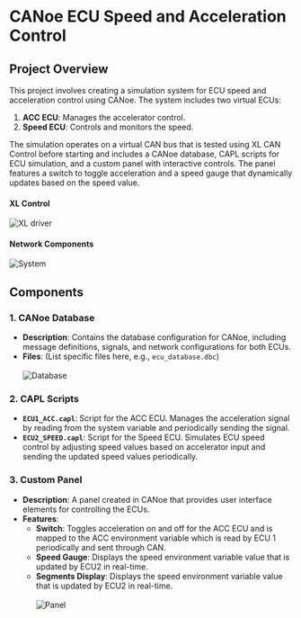 # CANoe ECU Speed and Acceleration Control

## Project Overview

This project involves creating a simulation system for ECU speed and acceleration control using CANoe. The system includes two virtual ECUs:
1. **ACC ECU**: Manages the accelerator control.
2. **Speed ECU**: Controls and monitors the speed.

The simulation operates on a virtual CAN bus that is tested using XL CAN Control before starting and includes a CANoe database, CAPL scripts for ECU simulation, and a custom panel with interactive controls. The panel features a switch to toggle acceleration and a speed gauge that dynamically updates based on the speed value.
#### XL Control 
![XL driver](https://github.com/user-attachments/assets/d3224578-af63-4d3a-90ff-1589a2035a1c)
#### Network Components
![System](https://github.com/user-attachments/assets/fec755ae-9f4a-442f-9862-955be9f2b47c)

## Components

### 1. CANoe Database

- **Description**: Contains the database configuration for CANoe, including message definitions, signals, and network configurations for both ECUs.
- **Files**: (List specific files here, e.g., `ecu_database.dbc`)
<br></br>
![Database](https://github.com/user-attachments/assets/77e3a8eb-69ef-4236-a60b-0a71050588b3)

### 2. CAPL Scripts
- **`ECU1_ACC.capl`**: Script for the ACC ECU. Manages the acceleration signal by reading from the system variable and periodically sending the signal.
- **`ECU2_SPEED.capl`**: Script for the Speed ECU. Simulates ECU speed control by adjusting speed values based on accelerator input and sending the updated speed values periodically.


### 3. Custom Panel

- **Description**: A panel created in CANoe that provides user interface elements for controlling the ECUs.
- **Features**:
  - **Switch**: Toggles acceleration on and off for the ACC ECU and is mapped to the ACC environment variable which is read by ECU 1 periodically and sent through CAN.
  - **Speed Gauge**: Displays the speed environment variable value that is updated by ECU2 in real-time.
  - **Segments Display**: Displays the speed environment variable value that is updated by ECU2 in real-time.
<br></br>
![Panel](https://github.com/user-attachments/assets/29491738-ac6d-47b1-b798-1e51acadf501)

